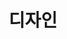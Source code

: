 ---
layout: home
title: "디자인"
description: "정리와 기록 - 디자인"
permalink: "/디자인/"
pagination: 
  enabled: true
  category: "디자인"
  permalink: /:num/
---